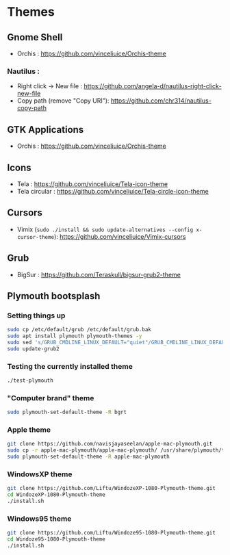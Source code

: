 # Themes

## Gnome Shell

- Orchis : https://github.com/vinceliuice/Orchis-theme

### Nautilus :

- Right click -> New file : https://github.com/angela-d/nautilus-right-click-new-file
- Copy path (remove "Copy URI"): https://github.com/chr314/nautilus-copy-path

## GTK Applications

- Orchis : https://github.com/vinceliuice/Orchis-theme

## Icons

- Tela : https://github.com/vinceliuice/Tela-icon-theme
- Tela circular : https://github.com/vinceliuice/Tela-circle-icon-theme

## Cursors

- Vimix (`sudo ./install && sudo update-alternatives --config x-cursor-theme`): https://github.com/vinceliuice/Vimix-cursors

## Grub

- BigSur : https://github.com/Teraskull/bigsur-grub2-theme

## Plymouth bootsplash

### Setting things up

```bash
sudo cp /etc/default/grub /etc/default/grub.bak
sudo apt install plymouth plymouth-themes -y
sudo sed 's/GRUB_CMDLINE_LINUX_DEFAULT="quiet"/GRUB_CMDLINE_LINUX_DEFAULT="quiet splash"/g' /etc/default/grub -i
sudo update-grub2
```

### Testing the currently installed theme

```bash
./test-plymouth
```

### "Computer brand" theme

```bash
sudo plymouth-set-default-theme -R bgrt
```

### Apple theme

```bash
git clone https://github.com/navisjayaseelan/apple-mac-plymouth.git
sudo cp -r apple-mac-plymouth/apple-mac-plymouth/ /usr/share/plymouth/themes/
sudo plymouth-set-default-theme -R apple-mac-plymouth
```

### WindowsXP theme

```bash
git clone https://github.com/Liftu/WindozeXP-1080-Plymouth-theme.git
cd WindozeXP-1080-Plymouth-theme
./install.sh
```

### Windows95 theme

```bash
git clone https://github.com/Liftu/Windoze95-1080-Plymouth-theme.git
cd Windoze95-1080-Plymouth-theme
./install.sh
```

